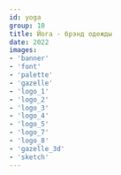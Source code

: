 ```yaml
---
id: yoga
group: 10
title: Йога - брэнд одежды
date: 2022
images:
- 'banner'
- 'font'
- 'palette'
- 'gazelle'
- 'logo_1'
- 'logo_2'
- 'logo_3'
- 'logo_4'
- 'logo_5'
- 'logo_7'
- 'logo_8'
- 'gazelle_3d'
- 'sketch'
---
```

